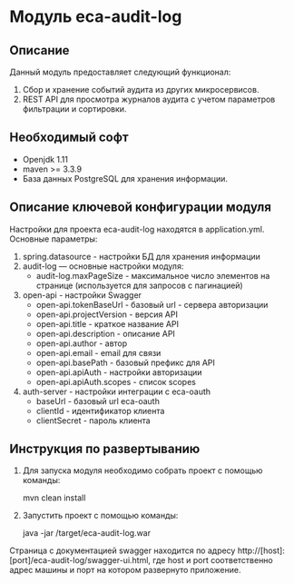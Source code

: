 Модуль eca-audit-log
========================================

Описание
----------------------------------------
   Данный модуль предоставляет следующий функционал:

1. Сбор и хранение событий аудита из других микросервисов.
2. REST API для просмотра журналов аудита с учетом параметров фильтрации и сортировки.

Необходимый софт
----------------------------------------
* Openjdk 1.11
* maven >= 3.3.9
* База данных PostgreSQL для хранения информации.

Описание ключевой конфигурации модуля
----------------------------------------
Настройки для проекта eca-audit-log находятся в application.yml. Основные параметры:
1) spring.datasource - настройки БД для хранения информации
2) audit-log — основные настройки модуля:
   * audit-log.maxPageSize - максимальное число элементов на странице (используется для запросов с пагинацией)
3) open-api - настройки Swagger
   * open-api.tokenBaseUrl - базовый url - сервера авторизации
   * open-api.projectVersion - версия API
   * open-api.title - краткое название API
   * open-api.description - описание API
   * open-api.author - автор
   * open-api.email - email для связи
   * open-api.basePath - базовый префикс для API
   * open-api.apiAuth - настройки авторизации
   * open-api.apiAuth.scopes - список scopes
4) auth-server - настройки интеграции с eca-oauth
   * baseUrl - базовый url eca-oauth
   * clientId - идентификатор клиента
   * clientSecret - пароль клиента
    
Инструкция по развертыванию
----------------------------------------

1. Для запуска модуля необходимо собрать проект с помощью команды:
    
   mvn clean install
    
2. Запустить проект с помощью команды:

    java -jar /target/eca-audit-log.war

Страница с документацией swagger находится по адресу http://[host]:[port]/eca-audit-log/swagger-ui.html, где host и port
соответственно адрес машины и порт на котором развернуто приложение.
